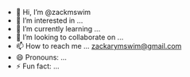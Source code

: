 - 👋 Hi, I’m @zackmswim
- 👀 I’m interested in ... 
- 🌱 I’m currently learning ... 
- 💞️ I’m looking to collaborate on ... 
- 📫 How to reach me ... zackarymswim@gmail.com
- 😄 Pronouns: ...
- ⚡ Fun fact: ...

<!---
zackmswim/zackmswim is a ✨ special ✨ repository because its `README.md` (this file) appears on your GitHub profile.
You can click the Preview link to take a look at your changes.
--->
